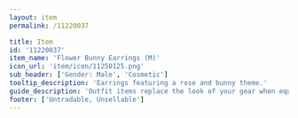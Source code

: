 ```yaml
---
layout: item
permalink: /11220037

title: Item
id: '11220037'
item_name: 'Flower Bunny Earrings (M)'
icon_url: 'item/icon/11250125.png'
sub_header: ['Gender: Male', 'Cosmetic']
tooltip_description: 'Earrings featuring a rose and bunny theme.'
guide_description: 'Outfit items replace the look of your gear when equipped.'
footer: ['Untradable, Unsellable']
---
```

